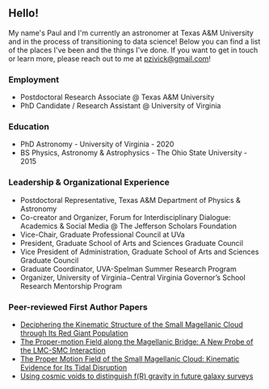 ## Hello!

My name's Paul and I'm currently an astronomer at Texas A&M University and in the process of transitioning to data science! Below you can find a list of the places I've been and the things I've done. If you want to get in touch or learn more, please reach out to me at pzivick@gmail.com!

### Employment
- Postdoctoral Research Associate @ Texas A&M University
- PhD Candidate / Research Assistant @ University of Virginia

### Education
- PhD Astronomy - University of Virginia - 2020
- BS Physics, Astronomy & Astrophysics - The Ohio State University - 2015

### Leadership & Organizational Experience
- Postdoctoral Representative, Texas A&M Department of Physics & Astronomy
- Co-creator and Organizer, Forum for Interdisciplinary Dialogue: Academics & Social Media @ The Jefferson Scholars Foundation
- Vice-Chair, Graduate Professional Council at UVa
- President, Graduate School of Arts and Sciences Graduate Council
- Vice President of Administration, Graduate School of Arts and Sciences Graduate Council
- Graduate Coordinator, UVA-Spelman Summer Research Program
- Organizer, University of Virginia−Central Virginia Governor’s School Research Mentorship Program

### Peer-reviewed First Author Papers
- <a href="https://ui.adsabs.harvard.edu/abs/2021ApJ...910...36Z/abstract">Deciphering the Kinematic Structure of the Small Magellanic Cloud through Its Red Giant Population</a>
- <a href="https://ui.adsabs.harvard.edu/abs/2019ApJ...874...78Z/abstract">The Proper-motion Field along the Magellanic Bridge: A New Probe of the LMC-SMC Interaction</a>
- <a href="https://ui.adsabs.harvard.edu/abs/2018ApJ...864...55Z/abstract">The Proper Motion Field of the Small Magellanic Cloud: Kinematic Evidence for Its Tidal Disruption</a>
- <a href="https://ui.adsabs.harvard.edu/abs/2015MNRAS.451.4215Z/abstract">Using cosmic voids to distinguish f(R) gravity in future galaxy surveys</a>
